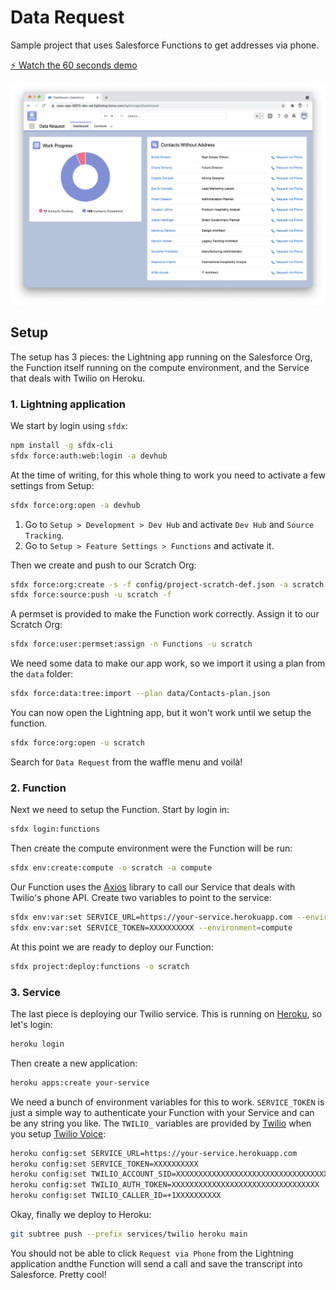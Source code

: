 # Data Request

Sample project that uses Salesforce Functions to get addresses via phone.

[⚡️ Watch the 60 seconds demo](https://github.com/marcelinollano/data-request/raw/main/media/demo.mp4)

![Screenshot](media/screenshot.png)

## Setup

The setup has 3 pieces: the Lightning app running on the Salesforce Org, the Function itself running on the compute environment, and the Service that deals with Twilio on Heroku.

### 1. Lightning application

We start by login using `sfdx`:

```sh
npm install -g sfdx-cli
sfdx force:auth:web:login -a devhub
```

At the time of writing, for this whole thing to work you need to activate a few settings from Setup:

```sh
sfdx force:org:open -a devhub
```

1. Go to `Setup > Development > Dev Hub` and activate `Dev Hub` and `Source Tracking`.
2. Go to `Setup > Feature Settings > Functions` and activate it.

Then we create and push to our Scratch Org:

```sh
sfdx force:org:create -s -f config/project-scratch-def.json -a scratch
sfdx force:source:push -u scratch -f
```

A permset is provided to make the Function work correctly. Assign it to our Scratch Org:

```sh
sfdx force:user:permset:assign -n Functions -u scratch
```

We need some data to make our app work, so we import it using a plan from the `data` folder:

```sh
sfdx force:data:tree:import --plan data/Contacts-plan.json
```

You can now open the Lightning app, but it won't work until we setup the function.

```sh
sfdx force:org:open -u scratch
```

Search for `Data Request` from the waffle menu and voilà!

### 2. Function

Next we need to setup the Function. Start by login in:

```sh
sfdx login:functions
```

Then create the compute environment were the Function will be run:

```sh
sfdx env:create:compute -o scratch -a compute
```

Our Function uses the [Axios](https://www.npmjs.com/package/axios) library to call our Service that deals with Twilio's phone API. Create two variables to point to the service:

```sh
sfdx env:var:set SERVICE_URL=https://your-service.herokuapp.com --environment=compute
sfdx env:var:set SERVICE_TOKEN=XXXXXXXXXX --environment=compute
```

At this point we are ready to deploy our Function:

```sh
sfdx project:deploy:functions -o scratch
```

### 3. Service

The last piece is deploying our Twilio service. This is running on [Heroku](https://heroku.com), so let's login:

```sh
heroku login
```

Then create a new application:

```sh
heroku apps:create your-service
```

We need a bunch of environment variables for this to work. `SERVICE_TOKEN` is just a simple way to authenticate your Function with your Service and can be any string you like. The `TWILIO_` variables are provided by [Twilio](https://www.twilio.com) when you setup [Twilio Voice](https://www.twilio.com/voice):

```sh
heroku config:set SERVICE_URL=https://your-service.herokuapp.com
heroku config:set SERVICE_TOKEN=XXXXXXXXXX
heroku config:set TWILIO_ACCOUNT_SID=XXXXXXXXXXXXXXXXXXXXXXXXXXXXXXXXXX
heroku config:set TWILIO_AUTH_TOKEN=XXXXXXXXXXXXXXXXXXXXXXXXXXXXXXXXX
heroku config:set TWILIO_CALLER_ID=+1XXXXXXXXXX
```

Okay, finally we deploy to Heroku:

```sh
git subtree push --prefix services/twilio heroku main
```

You should not be able to click `Request via Phone` from the Lightning application andthe Function will send a call and save the transcript into Salesforce. Pretty cool!
